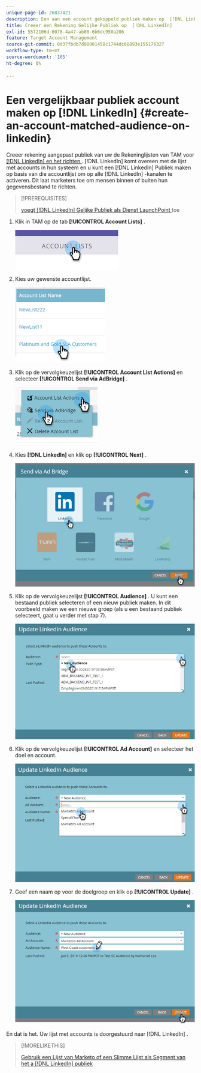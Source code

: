 ```yaml
---
unique-page-id: 26837421
description: Een aan een account gekoppeld publiek maken op  [!DNL LinkedIn]  - Marketo Docs - Productdocumentatie
title: Creeer een Rekening Gelijke Publiek op  [!DNL LinkedIn]
exl-id: 55f2106d-6078-4a47-ab00-6b6dc950a206
feature: Target Account Management
source-git-commit: 0d37fbdb7d08901458c1744dc68893e155176327
workflow-type: tm+mt
source-wordcount: '165'
ht-degree: 0%

---
```


# Een vergelijkbaar publiek account maken op [!DNL LinkedIn] {#create-an-account-matched-audience-on-linkedin}

Creeer rekening aangepast publiek van uw de Rekeninglijsten van TAM voor [[!DNL LinkedIn]  en het richten ](https://business.linkedin.com/marketing-solutions/ad-targeting/account-targeting). [!DNL LinkedIn] komt overeen met de lijst met accounts in hun systeem en u kunt een [!DNL LinkedIn] Publiek maken op basis van die accountlijst om op alle [!DNL LinkedIn] -kanalen te activeren. Dit laat marketers toe om mensen binnen of buiten hun gegevensbestand te richten.

>[!PREREQUISITES]
>
>[ voegt  [!DNL LinkedIn]  Gelijke Publiek als Dienst LaunchPoint ](/help/marketo/product-docs/demand-generation/ad-network-integrations/add-linkedin-matched-audiences-as-a-launchpoint-service.md) toe

1. Klik in TAM op de tab **[!UICONTROL Account Lists]** .

   ![](assets/create-a-matched-audience-on-linkedin-1.png)

1. Kies uw gewenste accountlijst.

   ![](assets/create-a-matched-audience-on-linkedin-2.png)

1. Klik op de vervolgkeuzelijst **[!UICONTROL Account List Actions]** en selecteer **[!UICONTROL Send via AdBridge]** .

   ![](assets/create-a-matched-audience-on-linkedin-3.png)

1. Kies **[!DNL LinkedIn]** en klik op **[!UICONTROL Next]** .

   ![](assets/create-a-matched-audience-on-linkedin-4.png)

1. Klik op de vervolgkeuzelijst **[!UICONTROL Audience]** . U kunt een bestaand publiek selecteren of een nieuw publiek maken. In dit voorbeeld maken we een nieuwe groep (als u een bestaand publiek selecteert, gaat u verder met stap 7).

   ![](assets/create-a-matched-audience-on-linkedin-5.png)

1. Klik op de vervolgkeuzelijst **[!UICONTROL Ad Account]** en selecteer het doel en account.

   ![](assets/create-a-matched-audience-on-linkedin-6.png)

1. Geef een naam op voor de doelgroep en klik op **[!UICONTROL Update]** .

   ![](assets/create-a-matched-audience-on-linkedin-7.png)

En dat is het. Uw lijst met accounts is doorgestuurd naar [!DNL LinkedIn] .

>[!MORELIKETHIS]
>
>[ Gebruik een Lijst van Marketo of een Slimme Lijst als Segment van het a [!DNL LinkedIn]  publiek ](/help/marketo/product-docs/demand-generation/social/social-functions/use-a-marketo-list-or-smart-list-as-a-linkedin-audience-segment.md)
